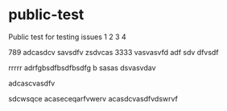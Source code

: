 # public-test
Public test for testing issues
1
2
3
4

789
adcasdcv
savsdfv
zsdvcas
3333
vasvasvfd
adf
sdv
dfvsdf

rrrrr
adrfgbsdfbsdfbsdfg
b
sasas
dsvasvdav

adcascvasdfv

sdcwsqce
acaseceqarfvwerv
acasdcvasdfvdswrvf
